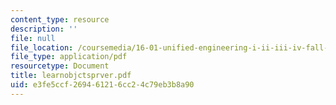 ```yaml
---
content_type: resource
description: ''
file: null
file_location: /coursemedia/16-01-unified-engineering-i-ii-iii-iv-fall-2005-spring-2006/e3fe5ccf269461216cc24c79eb3b8a90_learnobjctsprver.pdf
file_type: application/pdf
resourcetype: Document
title: learnobjctsprver.pdf
uid: e3fe5ccf-2694-6121-6cc2-4c79eb3b8a90
---
```

